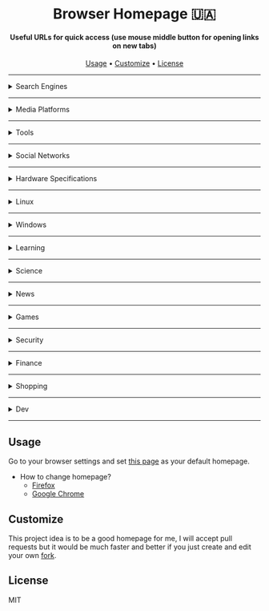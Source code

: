 <h1 align="center">
  Browser Homepage 🇺🇦
</h1>

<h4 align="center">Useful URLs for quick access (use mouse middle button for opening links on new tabs)</h4>

<p align="center">
  <a href="#usage">Usage</a> •
  <a href="#customize">Customize</a> •
  <a href="#license">License</a> 
</p>

---

<details>
  <summary>Search Engines</summary>
  
  - [DuckDuckGo](https://duckduckgo.com/)
  - [Google](https://www.google.com/)
  - [Bing](https://www.bing.com/)
  - Meta Search (use local instance for better privacity)
    - [SearX](https://github.com/searx/searx)
    - [SearXNG](https://github.com/searxng/searxng)
    - [Whoogle](https://github.com/benbusby/whoogle-search)
  - Image Search
    - [SauceNAO](https://saucenao.com/)
</details>

---

<details>
  <summary>Media Platforms</summary>

  - Video
    - [Youtube](https://www.youtube.com/)
    - [BiliBili](https://www.bilibili.tv/en)
    - [Twitch](https://www.twitch.tv/)
    - [NicoNico](https://www.nicovideo.jp/)
    - [NewPipe](https://newpipe.net/)
    - [Piped - Youtube Client](https://github.com/TeamPiped/Piped)
      - [Piped - Instance](https://piped.video/)
  - Music
    - [Hyperpipe - Youtube Music Client](https://hyperpipe.surge.sh/)
</details>

------

<details>
  <summary>Tools</summary>

  - [Planning Poker](https://planning-poker-agile.web.app)
  - [Awesome AI Tools](https://github.com/pingan8787/awesome-ai-tools)
  - [Lines of Code](https://codetabs.com/count-loc/count-loc-online.html)
  - [PDF editor](https://pdf-editor.vercel.app/)
  - [Chat GPT](https://chat.openai.com/)
  - [waifu2x - Image Upscaller](https://github.com/nagadomi/waifu2x)
    - [waifu2x Cloud](https://waifu2x.udp.jp/)
    - [waifu2x Browser](https://unlimited.waifu2x.net/)
</details>

------

<details>
  <summary>Social Networks</summary>

  - [Telegram](https://web.telegram.org/z/)
  - [Whatsapp](https://web.whatsapp.com/)
  - [Twitter](https://twitter.com/home)
  - [Discord](https://discord.com/channels/@me)
  - [Kitsu](https://kitsu.io/explore/anime)
</details>

---

<details>
  <summary>Hardware Specifications</summary>

  - [Gadget Versus](https://gadgetversus.com/)
  - [Technical City](https://technical.city/en)
  - [Nano Review](https://nanoreview.net/)
  - [CPU Monkey](https://www.cpu-monkey.com/en/)
  - [Smartphones](https://www.devicespecifications.com/en)
    - [Redmi Go](https://www.devicespecifications.com/en/model/c50e4f06)
    - [Redmi note 8 T](https://www.devicespecifications.com/en/model/342f51e4)
    - [Poco m5](https://www.devicespecifications.com/en/model/b3d05a68)
    - [Unihertz Tank](https://www.devicespecifications.com/en/model/f2905b84)
</details>

---

<details>
  <summary>Linux</summary>

  - [Upstream Kernel Source](https://github.com/torvalds/linux)
  - [Flathub](https://flathub.org/home)
  - [Distros](https://distrowatch.com/dwres.php?resource=ranking)
    - [Void](https://voidlinux.org/)
      - [Docs](https://docs.voidlinux.org/)
      - [Packages](https://voidlinux.org/packages/)
    - [Alpine](https://www.alpinelinux.org/)
      - [Docs](https://docs.alpinelinux.org/user-handbook/0.1a/index.html)
      - [Packages](https://pkgs.alpinelinux.org/packages)
    - [Manjaro](https://manjaro.org/)
      - [Docs](https://docs.manjaro.org/)
      - [Packages](https://packages.manjaro.org/)
    - [Ubuntu](https://ubuntu.com/)
      - [Docs](https://docs.ubuntu.com/)
      - [Packages](https://packages.ubuntu.com/)
  - [Wayland](https://en.wikipedia.org/wiki/Wayland_(protocol))
    - [Sway](https://github.com/swaywm/sway)
    - [Wayfire](https://github.com/WayfireWM/wayfire)
    - [River](https://github.com/riverwm/river)
    - [Hyprland](https://github.com/hyprwm/Hyprland)
</details>

---

<details>
  <summary>Windows</summary>

  It's a good idea to use [chocolatey](https://chocolatey.org/install)

  - [Docs](https://learn.microsoft.com/en-us/windows/)
  - [Packages](https://community.chocolatey.org/packages)
</details>

---

<details>
  <summary>Learning</summary>

  - [Khan Academy](https://www.khanacademy.org/)
  - [FreeCodeCamp](https://www.freecodecamp.org/)
  - [Kaggle](https://www.kaggle.com/)
  - [Interactive Learning](https://github.com/ronreiter/interactive-tutorials)
  - [Web3](https://www.useweb3.xyz/)
  - [SQL](https://sqlbolt.com/)
  - [Git](https://learngitbranching.js.org/)
</details>

---

<details>
  <summary>Science</summary>

  - [James Webb Images](https://webbtelescope.org/images)
  - [Millenium Prize Problems](https://en.wikipedia.org/wiki/Millennium_Prize_Problems)
</details>

---

<details>
  <summary>News</summary>

  - [Phoronix](https://www.phoronix.com/)
  - [Tom's Hardware](https://www.tomshardware.com/)
  - [The Hacker](https://thehackernews.com/)
</details>

---

<details>
  <summary>Games</summary>

  - [Genshin Impact](https://genshin.mihoyo.com/en)
    - [Paimon.moe](https://paimon.moe/)
    - [GenshinGG](https://genshin.gg/)
    - [Project Amber](https://ambr.top/en)
    - [Genshin Interactive Map](https://genshin-impact-map.appsample.com/)
  - [Orna RPG](https://playorna.com/)
    - [Orna Wiki](https://ornarpg.fandom.com/wiki/Orna_RPG_Wiki)
    - [Orna Guide](https://orna.guide/)
    - [Orna Builds](https://ornabuilds.com/)
    - [Orna Basics Guide](https://www.ornalegends.com/home/the-ultimate-ornarpg-beginner-basics-guide)
  - [Chess](https://lichess.org/)
    - [Live Ratings](https://2700chess.com/)
    - [World Chess Championships](https://en.wikipedia.org/wiki/World_Chess_Championship)
      - [Lichess](https://lichess.org/page/world-championships)
</details>

---

<details>
  <summary>Security</summary>

  - [OWASP Top Ten](https://cheatsheetseries.owasp.org/index.html)
  - [NIST CVEs](https://nvd.nist.gov/vuln/search)
  - [CVEs](https://cve.mitre.org/)
  - [Spectre Meltdown Checker](https://github.com/speed47/spectre-meltdown-checker) (Check CVEs that affect your system)
  - [Docker HUB](https://hub.docker.com/)
    - You can search if your distro has exploits, [example](https://hub.docker.com/_/centos/tags) on vulnerability column.
  - Pentesting
    - [vulnx](https://github.com/anouarbensaad/vulnx)
    - [nikto](https://github.com/sullo/nikto)
  - [Software CVEs](https://www.cvedetails.com/)
    - [Google Chrome](https://www.cvedetails.com/product/15031/Google-Chrome.html)
    - [Mozilla Firefox](https://www.cvedetails.com/product/3264/Mozilla-Firefox.html)
    - [Visual Studio Code](https://www.cvedetails.com/product/50646/Microsoft-Visual-Studio-Code.html)
    - [Linuex Kernel](https://www.cvedetails.com/product/47/Linux-Linux-Kernel.html?vendor_id=33)
    - [Ubuntu Linux](https://www.cvedetails.com/product/20550/Canonical-Ubuntu-Linux.html)
    - [Microsoft Windows 11](https://www.cvedetails.com/product/102217/Microsoft-Windows-11.html)
</details>

---

<details>
  <summary>Finance</summary>

  - [USD -> BTC](https://www.xe.com/currencycharts/?from=USD&to=BTC&view=1M)
  - [USD -> EUR](https://www.xe.com/currencycharts/?from=USD&to=EUR&view=1M)
  - [USD -> BRL](https://www.xe.com/currencycharts/?from=USD&to=BRL&view=1M)
  - [USD -> CNY](https://www.xe.com/currencycharts/?from=USD&to=CNY&view=1M)
</details>

---

<details>
  <summary>Shopping</summary>

  - [Amazon](https://www.amazon.com)
  - [AliExpress](https://www.aliexpress.com/)
  - [Shopee](https://shopee.com.br/)
</details>

---

<details>
  <summary>Dev</summary>

  - [Github](https://github.com/cassiofb-dev)
  - [Website](https://cassio-souza.pages.dev/)
    - [Cloudflare](https://dash.cloudflare.com)
    - [Google Search Console](https://search.google.com/u/1/search-console?resource_id=https://cassio-souza.pages.dev/)
    - [Bing Webmaster](https://www.bing.com/webmasters/home)
</details>

---

## Usage

Go to your browser settings and set [this page](https://cassiofb-dev.github.io/browser-homepage/) as your default homepage.

- How to change homepage?
  - [Firefox](https://support.mozilla.org/en-US/kb/how-to-set-the-home-page)
  - [Google Chrome](https://support.google.com/chrome/answer/95314?hl=en&co=GENIE.Platform%3DDesktop)

## Customize

This project idea is to be a good homepage for me, I will accept pull requests but it would be much faster and better if you just create and edit your own [fork](https://github.com/cassiofb-dev/browser-homepage/fork).

## License

MIT
